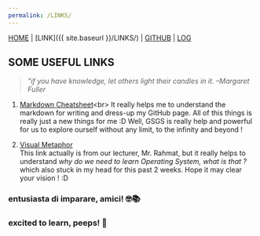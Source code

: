 ```yaml
---
permalink: /LINKS/
---  
```


[HOME](https://alyazharr.github.io/os212/) | [LINK]({{ site.baseurl }}/LINKS/) | [GITHUB](https://github.com/alyazharr) | [LOG](https://alyazharr.github.io/os212/TXT/mylog.txt)  

## SOME USEFUL LINKS  
> _"if you have knowledge, let others light their candles in it. –Margaret Fuller_  

1. [Markdown Cheatsheet](https://docs.microsoft.com/en-us/azure/devops/project/wiki/markdown-guidance?view=azure-devops#:~:text=a%20new%20paragraph.-,In%20a%20Markdown%20file%20or%20widget%2C%20enter%20two%20spaces%20before,break%2C%20and%20then%20select%20Enter.)<br>
It really helps me to understand the markdown for writing and dress-up my GitHub page. All of this things is really just a new things for me :D Well, GSGS is really help and powerful for us to explore ourself without any limit, to the infinity and beyond !  

2. [Visual Metaphor](https://www.youtube.com/playlist?list=PLqoiDr4YpRdm_nzFhCDuj74P8ul5z7SdO)  
This link actually is from our lecturer, Mr. Rahmat, but it really helps to understand *_why do we need to learn Operating System, what is that ?_* which also stuck in my head for this past 2 weeks. Hope it may clear your vision ! :D  
 
### entusiasta di imparare, amici! 🤓📚
### excited to learn, peeps! 🏃
